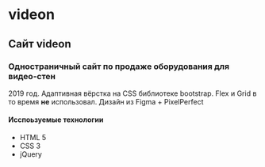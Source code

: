 # videon

## Сайт videon
### Одностраничный сайт по продаже оборудования для видео-стен

2019 год.
Адаптивная вёрстка на CSS библиотеке bootstrap.
Flex и Grid в то время **не** использовал.
Дизайн  из Figma + PixelPerfect

#### Исспоьзуемые технологии
 - HTML 5
 - CSS 3
 - jQuery
